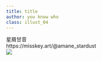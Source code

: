 ```yaml
---
title: title
author: you know who
class: illust_04
---
```


<div class="page-header">
<div class="illust-author">星屑甘音</div>
<div class="social">https://misskey.art/@amane_stardust</div>
</div>
<div class="illust-image-middle-page-left">
<div class="illust-image-column">
<img src="image/illust-amane.png" />
</div>
</div>
<!-- <div class='illust-message'>「何者でもないから、何者にだってなれる」</div> -->

